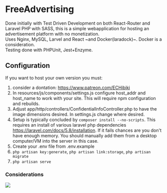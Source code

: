 # FreeAdvertising
Done initially with Test Driven Development on both React-Router and Laravel PHP with SASS, this is a simple webapplication for hosting an advertisement platform with no monetization.<br/>
Uses Nginx, MySQL, Larvel and React ~and Docker(laradock)~. Docker is a consideration. <br/>Testing done with PHPUnit, Jest+Enzyme. 
<br/>

## Configuration

If you want to host your own version you must:
1) consider a dontation: https://www.patreon.com/ECHibiki
2) In resources/js/components/settings.js configure host_addr and host_name to work with your site. This will require npm configuration and rebuilds.
3) Adjust app/http/controllers/ConfidentialInfoController.php to have the image dimensions desired. In settings.js change where desired.
4) Setup is typically concluded by ```composer install --no-scripts```. This requires an install of various laravel php dependencies <a href="https://laravel.com/docs/5.8/installation">https://laravel.com/docs/5.8/installation</a>. If it fails chances are you don't have enough memory. You should manually add them from a desktop computer/VM into the server in this case.
5) Create your .env file from .env.example
6) ```php artisan key:generate```, ```php artisan link:storage```, ```php artisan migrate```
7) ```php artisan serve```
### Considerations

<a href="https://www.patreon.com/ECHibiki"><img src="https://i2.wp.com/arledgecomics.com/wp-content/uploads/2017/03/support-my-work-on-patreon-banner-image-600px.png?resize=600%2C208&ssl=1" />
</a>

